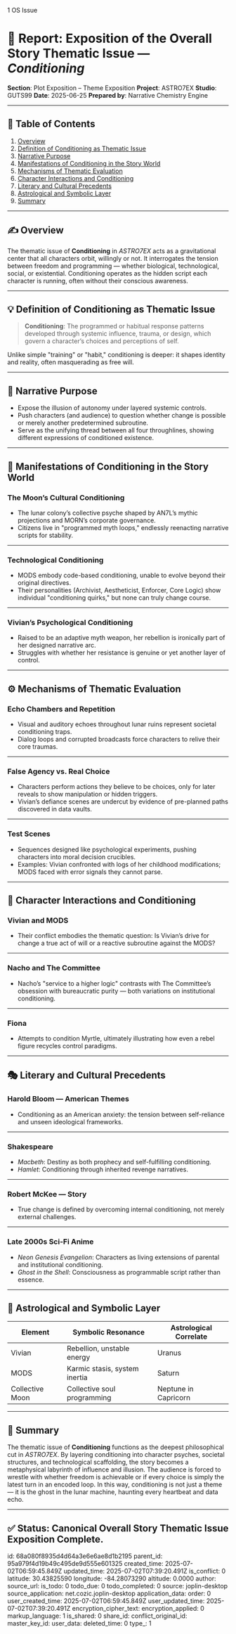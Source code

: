 1 OS Issue

# 📘 Report: Exposition of the Overall Story Thematic Issue — *Conditioning*

**Section**: Plot Exposition – Theme Exposition
**Project**: ASTRO7EX
**Studio**: GUTS99
**Date**: 2025-06-25
**Prepared by**: Narrative Chemistry Engine

---

## 📓 Table of Contents

1. [Overview](#overview)
2. [Definition of Conditioning as Thematic Issue](#definition-of-conditioning-as-thematic-issue)
3. [Narrative Purpose](#narrative-purpose)
4. [Manifestations of Conditioning in the Story World](#manifestations-of-conditioning-in-the-story-world)
5. [Mechanisms of Thematic Evaluation](#mechanisms-of-thematic-evaluation)
6. [Character Interactions and Conditioning](#character-interactions-and-conditioning)
7. [Literary and Cultural Precedents](#literary-and-cultural-precedents)
8. [Astrological and Symbolic Layer](#astrological-and-symbolic-layer)
9. [Summary](#summary)

---

## ✍️ Overview

The thematic issue of **Conditioning** in *ASTRO7EX* acts as a gravitational center that all characters orbit, willingly or not. It interrogates the tension between freedom and programming — whether biological, technological, social, or existential. Conditioning operates as the hidden script each character is running, often without their conscious awareness.

---

## 💡 Definition of Conditioning as Thematic Issue

> **Conditioning**: The programmed or habitual response patterns developed through systemic influence, trauma, or design, which govern a character’s choices and perceptions of self.

Unlike simple "training" or "habit," conditioning is deeper: it shapes identity and reality, often masquerading as free will.

---

## 🎯 Narrative Purpose

* Expose the illusion of autonomy under layered systemic controls.
* Push characters (and audience) to question whether change is possible or merely another predetermined subroutine.
* Serve as the unifying thread between all four throughlines, showing different expressions of conditioned existence.

---

## 🧬 Manifestations of Conditioning in the Story World

### **The Moon’s Cultural Conditioning**

* The lunar colony’s collective psyche shaped by AN7L’s mythic projections and MORN’s corporate governance.
* Citizens live in "programmed myth loops," endlessly reenacting narrative scripts for stability.

---

### **Technological Conditioning**

* MODS embody code-based conditioning, unable to evolve beyond their original directives.
* Their personalities (Archivist, Aestheticist, Enforcer, Core Logic) show individual "conditioning quirks," but none can truly change course.

---

### **Vivian’s Psychological Conditioning**

* Raised to be an adaptive myth weapon, her rebellion is ironically part of her designed narrative arc.
* Struggles with whether her resistance is genuine or yet another layer of control.

---

## ⚙️ Mechanisms of Thematic Evaluation

### **Echo Chambers and Repetition**

* Visual and auditory echoes throughout lunar ruins represent societal conditioning traps.
* Dialog loops and corrupted broadcasts force characters to relive their core traumas.

---

### **False Agency vs. Real Choice**

* Characters perform actions they believe to be choices, only for later reveals to show manipulation or hidden triggers.
* Vivian’s defiance scenes are undercut by evidence of pre-planned paths discovered in data vaults.

---

### **Test Scenes**

* Sequences designed like psychological experiments, pushing characters into moral decision crucibles.
* Examples: Vivian confronted with logs of her childhood modifications; MODS faced with error signals they cannot parse.

---

## 🔗 Character Interactions and Conditioning

### **Vivian and MODS**

* Their conflict embodies the thematic question: Is Vivian’s drive for change a true act of will or a reactive subroutine against the MODS?

---

### **Nacho and The Committee**

* Nacho’s "service to a higher logic" contrasts with The Committee’s obsession with bureaucratic purity — both variations on institutional conditioning.

---

### **Fiona**

* Attempts to condition Myrtle, ultimately illustrating how even a rebel figure recycles control paradigms.

---

## 🎭 Literary and Cultural Precedents

### **Harold Bloom — American Themes**

* Conditioning as an American anxiety: the tension between self-reliance and unseen ideological frameworks.

---

### **Shakespeare**

* *Macbeth*: Destiny as both prophecy and self-fulfilling conditioning.
* *Hamlet*: Conditioning through inherited revenge narratives.

---

### **Robert McKee — Story**

* True change is defined by overcoming internal conditioning, not merely external challenges.

---

### **Late 2000s Sci-Fi Anime**

* *Neon Genesis Evangelion*: Characters as living extensions of parental and institutional conditioning.
* *Ghost in the Shell*: Consciousness as programmable script rather than essence.

---

## 🌌 Astrological and Symbolic Layer

| Element         | Symbolic Resonance            | Astrological Correlate |
| --------------- | ----------------------------- | ---------------------- |
| Vivian          | Rebellion, unstable energy    | Uranus                 |
| MODS            | Karmic stasis, system inertia | Saturn                 |
| Collective Moon | Collective soul programming   | Neptune in Capricorn   |

---

## 🎯 Summary

The thematic issue of **Conditioning** functions as the deepest philosophical cut in *ASTRO7EX*. By layering conditioning into character psyches, societal structures, and technological scaffolding, the story becomes a metaphysical labyrinth of influence and illusion. The audience is forced to wrestle with whether freedom is achievable or if every choice is simply the latest turn in an encoded loop. In this way, conditioning is not just a theme — it is the ghost in the lunar machine, haunting every heartbeat and data echo.

---

## ✅ Status: Canonical Overall Story Thematic Issue Exposition Complete.


id: 68a080f8935d4d64a3e6e6ae8d1b2195
parent_id: 95a979f4d19b49c495de9d555e601325
created_time: 2025-07-02T06:59:45.849Z
updated_time: 2025-07-02T07:39:20.491Z
is_conflict: 0
latitude: 30.43825590
longitude: -84.28073290
altitude: 0.0000
author: 
source_url: 
is_todo: 0
todo_due: 0
todo_completed: 0
source: joplin-desktop
source_application: net.cozic.joplin-desktop
application_data: 
order: 0
user_created_time: 2025-07-02T06:59:45.849Z
user_updated_time: 2025-07-02T07:39:20.491Z
encryption_cipher_text: 
encryption_applied: 0
markup_language: 1
is_shared: 0
share_id: 
conflict_original_id: 
master_key_id: 
user_data: 
deleted_time: 0
type_: 1